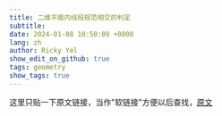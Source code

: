 ```yaml
---
title: 二维平面内线段规范相交的判定
subtitle:
date: 2024-01-08 10:50:09 +0800
lang: zh
author: Ricky Yel
show_edit_on_github: true
tags: geometry
show_tags: true
---
```


这里只贴一下原文链接，当作"软链接"方便以后查找，[原文](https://www.cnblogs.com/yoru/archive/2012/09/25/2702172.html)
